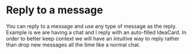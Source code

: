 # Reply to a message
You can reply to a message and use any type of message as the reply. Example is we are having a chat and I reply with an auto-filled IdeaCard.
In order to better keep context we will have an intuitive way to reply rather than drop new messages all the time like a normal chat.
